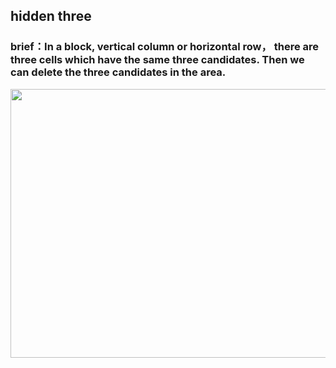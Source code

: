 ## hidden three    
### brief：In a block, vertical column or horizontal row， there are three cells which have the same three candidates. Then we can delete the three candidates in the area.     
<img src="picture/_EN.png" width="550" height="430" >